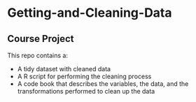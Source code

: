 # Getting-and-Cleaning-Data
## Course Project

This repo contains a:

* A tidy dataset with cleaned data
* A R script for performing the cleaning process
* A code book that describes the variables, the data, and the transformations performed to clean up the data
